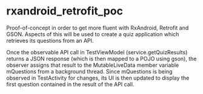 # rxandroid_retrofit_poc

Proof-of-concept in order to get more fluent with RxAndroid, Retrofit and GSON. Aspects of this will be used to create a quiz application which retrieves its questions from an API.

Once the observable API call in TestViewModel (service.getQuizResults) returns a JSON response (which is then mapped to a POJO using gson), the observer assigns that result to the MutableLiveData member variable mQuestions from a background thread. Since mQuestions is being observed in TestActivity for changes, its UI is then updated to display the first question contained in the result of the API call.
